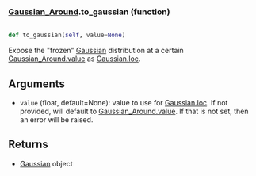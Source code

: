 ### [Gaussian_Around](Gaussian_Around.md).to_gaussian (function)


```py

def to_gaussian(self, value=None)

```



Expose the "frozen" [Gaussian](Gaussian.md) distribution at a certain
[Gaussian_Around.value](Gaussian_Around.value.md) as [Gaussian.loc](Gaussian.loc.md).

Arguments
----------
* `value` (float, default=None): value to use for [Gaussian.loc](Gaussian.loc.md).
    If not provided, will default to [Gaussian_Around.value](Gaussian_Around.value.md).  If
    that is not set, then an error will be raised.

Returns
----------
* [Gaussian](Gaussian.md) object

